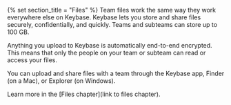 {% set section_title = "Files" %}
Team files work the same way they work everywhere else on Keybase. Keybase lets you store and share files securely, confidentially, and quickly. Teams and subteams can store up to 100 GB.

Anything you upload to Keybase is automatically end-to-end encrypted. This means that only the people on your team or subteam can read or access your files.

You can upload and share files with a team through the Keybase app, Finder (on a Mac), or Explorer (on Windows).
 
Learn more in the [Files chapter](link to files chapter).

